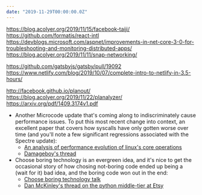 ```yaml
---
date: "2019-11-29T00:00:00.0Z"
---
```


https://blog.acolyer.org/2019/11/15/facebook-taiji/
https://github.com/formatjs/react-intl
https://devblogs.microsoft.com/aspnet/improvements-in-net-core-3-0-for-troubleshooting-and-monitoring-distributed-apps/
https://blog.acolyer.org/2019/11/11/snap-networking/

https://github.com/gatsbyjs/gatsby/pull/19092
https://www.netlify.com/blog/2019/10/07/complete-intro-to-netlify-in-3.5-hours/

http://facebook.github.io/planout/
https://blog.acolyer.org/2019/11/22/planalyzer/
https://arxiv.org/pdf/1409.3174v1.pdf

- Another Microcode update that's coming along to indiscriminately cause performance issues.  To put this most recent change into context, an excellent paper that covers how syscalls have only gotten worse over time (and you'll note a few significant regressions associated with the Spectre update):
  - [An analysis of performance evolution of linux's core operations]
  - [Damageboy's thread]
- Choose boring technology is an evergreen idea, and it's nice to get the occasional story of how chosing not-boring code ended up being a (wait for it) bad idea, and the boring code won out in the end:
  - [Choose boring technology talk]
  - [Dan McKinley's thread on the python middle-tier at Etsy]

[An analysis of performance evolution of linux's core operations]: https://blog.acolyer.org/2019/11/04/an-analysis-of-performance-evolution-of-linuxs-core-operations/
[Damageboy's thread]: https://twitter.com/damageboy/status/1194751035136450560
[Choose boring technology talk]: http://boringtechnology.club/
[Dan McKinley's thread on the python middle-tier at Etsy]: https://twitter.com/mcfunley/status/1194713711337852928